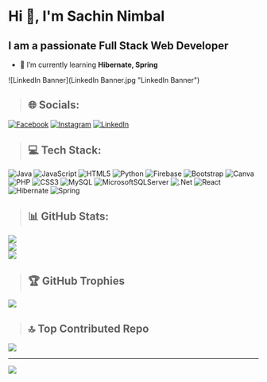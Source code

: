 # Hi 👋, I'm Sachin Nimbal
## I am a passionate Full Stack Web Developer

- 🌱 I’m currently learning **Hibernate, Spring**

![LinkedIn Banner](LinkedIn Banner.jpg "LinkedIn Banner")

> ## 🌐 Socials:
[![Facebook](https://img.shields.io/badge/Facebook-%231877F2.svg?logo=Facebook&logoColor=white)](https://facebook.com/sachin.kumar.nimbal9) [![Instagram](https://img.shields.io/badge/Instagram-%23E4405F.svg?logo=Instagram&logoColor=white)](https://instagram.com/sachin.kumar.nimbal) [![LinkedIn](https://img.shields.io/badge/LinkedIn-%230077B5.svg?logo=linkedin&logoColor=white)](https://linkedin.com/in/sachin-nimbal) 

> ## 💻 Tech Stack:
![Java](https://img.shields.io/badge/java-%23ED8B00.svg?style=flat&logo=openjdk&logoColor=white) ![JavaScript](https://img.shields.io/badge/javascript-%23323330.svg?style=flat&logo=javascript&logoColor=%23F7DF1E) ![HTML5](https://img.shields.io/badge/html5-%23E34F26.svg?style=flat&logo=html5&logoColor=white) ![Python](https://img.shields.io/badge/python-3670A0?style=flat&logo=python&logoColor=ffdd54) ![Firebase](https://img.shields.io/badge/firebase-%23039BE5.svg?style=flat&logo=firebase) ![Bootstrap](https://img.shields.io/badge/bootstrap-%238511FA.svg?style=flat&logo=bootstrap&logoColor=white) ![Canva](https://img.shields.io/badge/Canva-%2300C4CC.svg?style=flat&logo=Canva&logoColor=white) ![PHP](https://img.shields.io/badge/php-%23777BB4.svg?style=flat&logo=php&logoColor=white) ![CSS3](https://img.shields.io/badge/css3-%231572B6.svg?style=flat&logo=css3&logoColor=white) ![MySQL](https://img.shields.io/badge/mysql-%2300000f.svg?style=flat&logo=mysql&logoColor=white) ![MicrosoftSQLServer](https://img.shields.io/badge/Microsoft%20SQL%20Server-CC2927?style=flat&logo=microsoft%20sql%20server&logoColor=white) ![.Net](https://img.shields.io/badge/.NET-5C2D91?style=flat&logo=.net&logoColor=white) ![React](https://img.shields.io/badge/react-%2320232a.svg?style=flat&logo=react&logoColor=%2361DAFB) ![Hibernate](https://img.shields.io/badge/Hibernate-59666C?style=flat&logo=Hibernate&logoColor=white) ![Spring](https://img.shields.io/badge/spring-%236DB33F.svg?style=flat&logo=spring&logoColor=white)

> ## 📊 GitHub Stats:
![](https://github-readme-stats.vercel.app/api?username=sachinnimbal&theme=dark&hide_border=false&include_all_commits=false&count_private=false)<br/>
![](https://github-readme-streak-stats.herokuapp.com/?user=sachinnimbal&theme=dark&hide_border=false)<br/>
![](https://github-readme-stats.vercel.app/api/top-langs/?username=sachinnimbal&theme=dark&hide_border=false&include_all_commits=false&count_private=false&layout=compact)

> ## 🏆 GitHub Trophies
![](https://github-profile-trophy.vercel.app/?username=sachinnimbal&theme=radical&no-frame=false&no-bg=true&margin-w=4)

> ## 🔝 Top Contributed Repo
![](https://github-contributor-stats.vercel.app/api?username=sachinnimbal&limit=5&theme=dark&combine_all_yearly_contributions=true)

---
[![](https://visitcount.itsvg.in/api?id=sachinnimbal&icon=0&color=0)](https://visitcount.itsvg.in)
